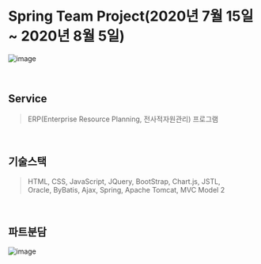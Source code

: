 # Spring Team Project(2020년 7월 15일 ~ 2020년 8월 5일)
![image](https://user-images.githubusercontent.com/7114874/120634339-191edb80-c4a6-11eb-91d9-9c0db9603c32.png)

<br>

## Service
> ERP(Enterprise Resource Planning, 전사적자원관리) 프로그램

<br>

## 기술스택
> HTML, CSS, JavaScript, JQuery, BootStrap, Chart.js, JSTL, <br>
> Oracle, ByBatis, Ajax, Spring, Apache Tomcat, MVC Model 2

<br>

## 파트분담
![image](https://user-images.githubusercontent.com/7114874/120634484-43709900-c4a6-11eb-9846-c7a2b61145f7.png)
